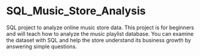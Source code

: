 # SQL_Music_Store_Analysis
SQL project to analyze online music store data.
This project is for beginners and will teach how to analyze the music playlist database.
You can examine the dataset with SQL and help the store understand its business growth by answering simple questions.
